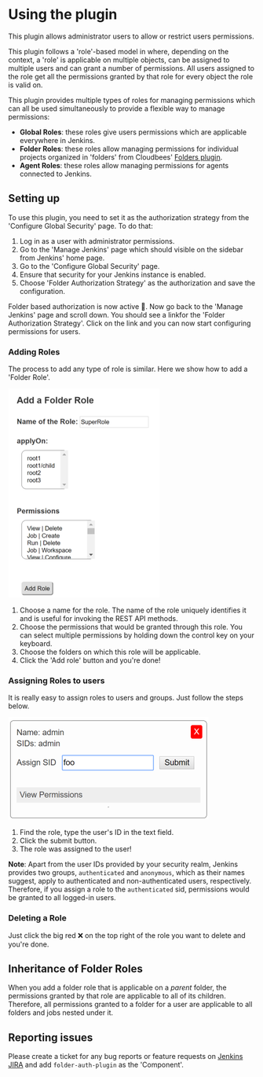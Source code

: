 # Using the plugin

This plugin allows administrator users to allow or restrict users permissions.

This plugin follows a 'role'-based model in where, depending on the context,
a 'role' is applicable on multiple objects, can be assigned to multiple
users and can grant a number of permissions. All users assigned to the role
get all the permissions granted by that role for every object the role is
valid on.

This plugin provides multiple types of roles for managing permissions which
can all be used simultaneously to provide a flexible way to manage permissions:

* **Global Roles**: these roles give users permissions which are applicable
 everywhere in Jenkins.
* **Folder Roles**: these roles allow managing permissions for individual
 projects organized in 'folders' from Cloudbees'
 [Folders plugin](https://plugins.jenkins.io/cloudbees-folder).
* **Agent Roles**: these roles allow managing permissions for agents connected
 to Jenkins.

## Setting up

To use this plugin, you need to set it as the authorization strategy from the
'Configure Global Security' page. To do that:

1. Log in as a user with administrator permissions.
2. Go to the 'Manage Jenkins' page which should visible on the sidebar from
Jenkins' home page.
3. Go to the 'Configure Global Security' page.
4. Ensure that security for your Jenkins instance is enabled.
5. Choose 'Folder Authorization Strategy' as the authorization and save the
configuration.

Folder based authorization is now active 🎉. Now go back to the 'Manage
Jenkins' page and scroll down. You should see a linkfor the 'Folder
Authorization Strategy'. Click on the link and you can now
start configuring permissions for users.

### Adding Roles

The process to add any type of role is similar. Here we show how to add a
'Folder Role'.

![Adding a folder role](/docs/images/add-folder-role.png)

1. Choose a name for the role. The name of the role uniquely identifies it and
is useful for invoking the REST API methods.
2. Choose the permissions that would be granted through this role. You can
select multiple permissions by holding down the control key on your keyboard.
3. Choose the folders on which this role will be applicable.
4. Click the 'Add role' button and you're done!

### Assigning Roles to users

It is really easy to assign roles to users and groups. Just follow the steps
below.

![Assigning a role](/docs/images/assign-role.png)

1. Find the role, type the user's ID in the text field.
2. Click the submit button.
3. The role was assigned to the user!

**Note**: Apart from the user IDs provided by your security realm, Jenkins
provides two groups, `authenticated` and `anonymous`, which as their names
suggest, apply to authenticated and non-authenticated users, respectively.
Therefore, if you assign a role to the `authenticated` sid, permissions would
be granted to all logged-in users.

### Deleting a Role

Just click the big red ❌ on the top right of the role you want to delete and
you're done.

## Inheritance of Folder Roles

When you add a folder role that is applicable on a *parent* folder, the
permissions granted by that role are applicable to all of its children.
Therefore, all permissions granted to a folder for a user are applicable to
all folders and jobs nested under it.

## Reporting issues

Please create a ticket for any bug reports or feature requests on
[Jenkins JIRA](https://issues.jenkins-ci.org/) and add `folder-auth-plugin`
as the 'Component'.

